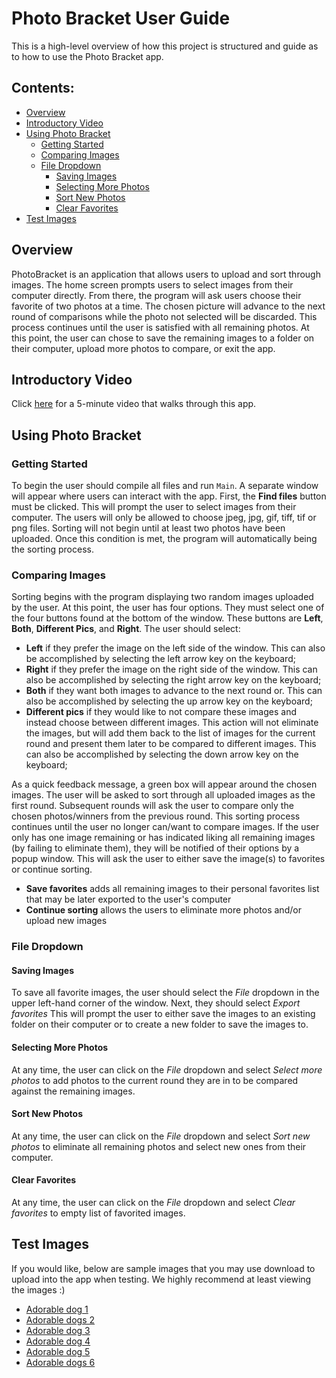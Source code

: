 # Photo Bracket User Guide

This is a high-level overview of how this project is structured and guide as to how to use the Photo
Bracket app.

## Contents:

* [Overview](#overview)
* [Introductory Video](#introductory-video)
* [Using Photo Bracket](#using-photo-bracket)
    * [Getting Started](#getting-started)
    * [Comparing Images](#comparing-images)
    * [File Dropdown](#file-dropdown)
        * [Saving Images](#saving-images)
        * [Selecting More Photos](#selecting-more-photos)
        * [Sort New Photos](#sort-new-photos)
        * [Clear Favorites](#clear-favorites)
* [Test Images](#test-images)

## Overview

PhotoBracket is an application that allows users to upload and sort through images. The home screen
prompts users to select images from their computer directly. From there, the program will ask users
choose their favorite of two photos at a time. The chosen picture will advance to the next round of
comparisons while the photo not selected will be discarded. This process continues until the user is
satisfied with all remaining photos. At this point, the user can chose to save the remaining images
to a folder on their computer, upload more photos to compare, or exit the app.

## Introductory Video

Click [here](https://www.loom.com/share/83f109343bd84145b97ad81c72b39da0)
for a 5-minute video that walks through this app.

## Using Photo Bracket

### Getting Started

To begin the user should compile all files and run `Main`. A separate window will appear where users
can interact with the app. First, the **Find files** button must be clicked. This will prompt the
user to select images from their computer. The users will only be allowed to choose jpeg, jpg, gif,
tiff, tif or png files. Sorting will not begin until at least two photos have been uploaded. Once
this condition is met, the program will automatically being the sorting process.

### Comparing Images

Sorting begins with the program displaying two random images uploaded by the user. At this point,
the user has four options. They must select one of the four buttons found at the bottom of the
window. These buttons are **Left**, **Both**, **Different Pics**, and **Right**. The user should
select:

* **Left** if they prefer the image on the left side of the window. This can also be accomplished by
  selecting the left arrow key on the keyboard;
* **Right** if they prefer the image on the right side of the window. This can also be accomplished
  by selecting the right arrow key on the keyboard;
* **Both** if they want both images to advance to the next round or. This can also be accomplished
  by selecting the up arrow key on the keyboard;
* **Different pics** if they would like to not compare these images and instead choose between
  different images. This action will not eliminate the images, but will add them back to the list of
  images for the current round and present them later to be compared to different images. This can
  also be accomplished by selecting the down arrow key on the keyboard;

As a quick feedback message, a green box will appear around the chosen images. The user will be
asked to sort through all uploaded images as the first round. Subsequent rounds will ask the user to
compare only the chosen photos/winners from the previous round. This sorting process continues until
the user no longer can/want to compare images. If the user only has one image remaining or has
indicated liking all remaining images (by failing to eliminate them), they will be notified of their
options by a popup window. This will ask the user to either save the image(s) to favorites or
continue sorting.

* **Save favorites** adds all remaining images to their personal favorites list that may be later
  exported to the user's computer
* **Continue sorting** allows the users to eliminate more photos and/or upload new images

### File Dropdown

#### Saving Images

To save all favorite images, the user should select the *File* dropdown in the upper left-hand
corner of the window. Next, they should select *Export favorites* This will prompt the user to
either save the images to an existing folder on their computer or to create a new folder to save the
images to.

#### Selecting More Photos

At any time, the user can click on the *File* dropdown and select *Select more photos* to add photos
to the current round they are in to be compared against the remaining images.

#### Sort New Photos

At any time, the user can click on the *File* dropdown and select *Sort new photos* to eliminate all
remaining photos and select new ones from their computer.

#### Clear Favorites

At any time, the user can click on the *File* dropdown and select *Clear favorites* to empty list of
favorited images.

## Test Images

If you would like, below are sample images that you may use download to upload into the app when
testing. We highly recommend at least viewing the images :)

* [Adorable dog 1](https://cf.ltkcdn.net/dogs/images/orig/206270-1600x1067-Christmas-puppy.jpg)
* [Adorable dogs 2](https://i5.walmartimages.com/asr/83977e3f-18bc-4239-8ec3-dcbf2f4b222d_1.0ed5daec862d4564bf7fd4334ff88bb2.jpeg)
* [Adorable dog 3](https://dogtime.com/assets/uploads/2017/12/christmas-safety-tips-dogs-2-1280x720.jpg)
* [Adorable dog 4](https://www.rover.com/blog/wp-content/uploads/2016/12/christmas-pitbull-668x540.jpg)
* [Adorable dog 5](https://curiocity.com/toronto/wp-content/uploads/2020/11/xmasdog.jpg)
* [Adorable dogs 6](https://grandhavenpetresort.com.au/wp-content/uploads/Dogs-Puppy-cats-Animals-Christmas-Photos-Images.jpg)
